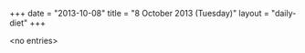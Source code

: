 +++
date = "2013-10-08"
title = "8 October 2013 (Tuesday)"
layout = "daily-diet"
+++

\<no entries\>